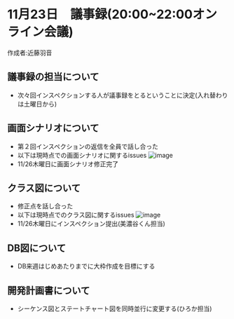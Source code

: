 # 11月23日　議事録(20:00~22:00オンライン会議)
作成者:近藤羽音

## 議事録の担当について
* 次々回インスペクションする人が議事録をとるということに決定(入れ替わりは土曜日から)


## 画面シナリオについて
* 第２回インスペクションの返信を全員で話し合った
* 以下は現時点での画面シナリオに関するissues
  ![image](https://user-images.githubusercontent.com/63034711/99968142-18610a80-2ddc-11eb-894d-09faf919b173.png)
* 11/26木曜日に画面シナリオ修正完了


## クラス図について
* 修正点を話し合った
* 以下は現時点でのクラス図に関するissues
  ![image](https://user-images.githubusercontent.com/63034711/99968176-27e05380-2ddc-11eb-9ded-0fa2d65ceea7.png)
* 11/26木曜日にインスペクション提出(美濃谷くん担当)


## DB図について
* DB来週はじめあたりまでに大枠作成を目標にする


## 開発計画書について
* シーケンス図とステートチャート図を同時並行に変更する(ひろか担当)


